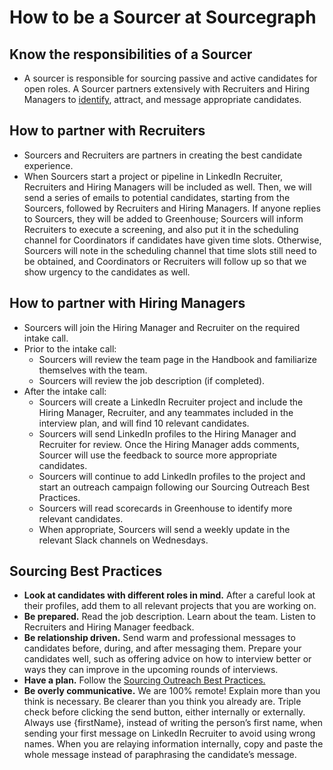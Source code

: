 # How to be a Sourcer at Sourcegraph

## Know the responsibilities of a Sourcer

- A sourcer is responsible for sourcing passive and active candidates for open roles. A Sourcer partners extensively with Recruiters and Hiring Managers to [identify](identifying_candidates.md), attract, and message appropriate candidates.

## How to partner with Recruiters

- Sourcers and Recruiters are partners in creating the best candidate experience.
- When Sourcers start a project or pipeline in LinkedIn Recruiter, Recruiters and Hiring Managers will be included as well. Then, we will send a series of emails to potential candidates, starting from the Sourcers, followed by Recruiters and Hiring Managers. If anyone replies to Sourcers, they will be added to Greenhouse; Sourcers will inform Recruiters to execute a screening, and also put it in the scheduling channel for Coordinators if candidates have given time slots. Otherwise, Sourcers will note in the scheduling channel that time slots still need to be obtained, and Coordinators or Recruiters will follow up so that we show urgency to the candidates as well.

## How to partner with Hiring Managers

- Sourcers will join the Hiring Manager and Recruiter on the required intake call.
- Prior to the intake call:
  - Sourcers will review the team page in the Handbook and familiarize themselves with the team.
  - Sourcers will review the job description (if completed).
- After the intake call:
  - Sourcers will create a LinkedIn Recruiter project and include the Hiring Manager, Recruiter, and any teammates included in the interview plan, and will find 10 relevant candidates.
  - Sourcers will send LinkedIn profiles to the Hiring Manager and Recruiter for review. Once the Hiring Manager adds comments, Sourcer will use the feedback to source more appropriate candidates.
  - Sourcers will continue to add LinkedIn profiles to the project and start an outreach campaign following our Sourcing Outreach Best Practices.
  - Sourcers will read scorecards in Greenhouse to identify more relevant candidates.
  - When appropriate, Sourcers will send a weekly update in the relevant Slack channels on Wednesdays.

## Sourcing Best Practices

- **Look at candidates with different roles in mind.** After a careful look at their profiles, add them to all relevant projects that you are working on.
- **Be prepared.** Read the job description. Learn about the team. Listen to Recruiters and Hiring Manager feedback.
- **Be relationship driven.** Send warm and professional messages to candidates before, during, and after messaging them. Prepare your candidates well, such as offering advice on how to interview better or ways they can improve in the upcoming rounds of interviews.
- **Have a plan.** Follow the [Sourcing Outreach Best Practices.](linkedin.md#sourcing-and-outreach-best-practices)
- **Be overly communicative.** We are 100% remote! Explain more than you think is necessary. Be clearer than you think you already are. Triple check before clicking the send button, either internally or externally. Always use {firstName}, instead of writing the person’s first name, when sending your first message on LinkedIn Recruiter to avoid using wrong names. When you are relaying information internally, copy and paste the whole message instead of paraphrasing the candidate’s message.
